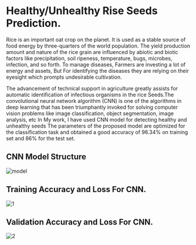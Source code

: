 # Healthy/Unhealthy Rise Seeds Prediction.

Rice is an important oat crop on the planet.
It is used as a stable source of food energy by three-quarters of the world population.
The yield production amount
and nature of the rice grain are influenced by abiotic and biotic 
factors like precipitation, soil ripeness, temperature, bugs, microbes,
infection, and so forth. To manage diseases, Farmers are investing a lot 
of energy and assets, But For identifying the diseases they are
relying on their eyesight which prompts undesirable cultivation.
  
The advancement of technical support in agriculture 
greatly assists for automatic 
identification of infectious organisms in the 
rice Seeds.The convolutional neural network algorithm (CNN)
is one of the algorithms in deep learning that has 
been triumphantly invoked for solving computer vision 
problems like image classification, 
object segmentation, image analysis, etc
In My work, I have used CNN model for detecting healthy and unhealthy 
seeds The parameters of the proposed model are optimized for the classification task 
and obtained a good accuracy of 96.34% on training set and 86% for the test set.

## CNN Model Structure 
![model](https://user-images.githubusercontent.com/73050746/164205410-1383f7d8-07b5-4665-88cf-4779648f4e29.png)

## Training Accuracy and Loss For CNN.
![1](https://user-images.githubusercontent.com/73050746/164206287-b27b18fe-c1a0-48f3-97f1-054380f17921.PNG)
## Validation Accuracy and Loss For CNN.
![2](https://user-images.githubusercontent.com/73050746/164206450-5f8b9c2e-4270-4a9e-9ed8-d85b8660fc53.PNG)
